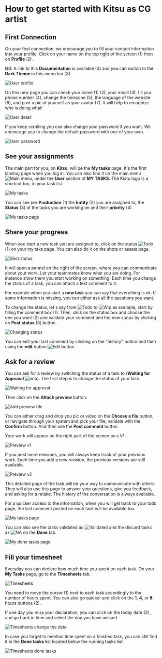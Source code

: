 # How to get started with Kitsu as CG artist


## First Connection

On your first connection, we encourage you to fill your contact information
into your profile.
Click on your name on the top right of the screen (1) then on **Profile** (2).

NB: A link to this **Documentation** is available (4) 
and you can switch to the **Dark Theme**  in this menu too (3).
 
![User profile](../img/getting-started/user_profil.png)
 
On this new page you can check your name (1) (2), your email (3), fill you phone
number (4), change the timezone (5), the language of the website (6), and
post a pic of yourself as your avatar (7). It will help to recognize who is
doing what! 
 
![User detail](../img/getting-started/user_detail.png)
 
If you keep scrolling you can also change your password if you want. We
encourage you to change the default password with one of your own.

![User password](../img/getting-started/user_password.png)
 
 
## See your assignments
 
The main part for you, on **Kitsu**, will be the **My tasks** page. 
It's the first landing page when you log in.
You can also find it on the main menu ![Main menu](../img/getting-started/main_button.png),
under the **User** section of **MY TASKS**. The Kistu logo is a shortcut too,
to your task list.

![My tasks](../img/getting-started/my_tasks.png)

You can see per **Production** (1) the **Entity** (2) you are assigned to, the
**Status** (3) of the tasks you are working on and their **priority** (4). 
 
![My tasks page](../img/getting-started/my_task_page.png)
 
## Share your progress

When you start a new task you are assigned to, click on the status ![Todo](../img/getting-started/todo_icon.png)
(1) on your my taks page. You can also do it on the shots or assets page.

![Shot status](../img/getting-started/my_task_status.png)

It will open a pannel on the right of the screen, where you can 
communicate about your work. Let your teammates know what you are doing. 
For instance show them you start working on something. 
Each time you change the status of a task, you can attach a
text comment to it.

For example when you start a **new task** you can say that everything is ok.
If some information is missing, you can either ask all the questions you want.

To change the status, let's say from ![Todo](../img/getting-started/todo_icon.png) to ![Wip](../img/getting-started/wip_icon.png) as example, start
by filling the comment box (1). Then, click on the status box and choose the
one you want (2) and validate your comment and the new status by clicking on
**Post status** (3) button.

![Changing status](../img/getting-started/changing_status.png)

You can edit your last comment by clicking on the "history" button and then 
using the **edit** button 
![Edit button](../img/getting-started/edit_button.png).


## Ask for a review

You can ask for a review by switching the status of a task to 
(**Waiting for Approval** ![wfa](../img/getting-started/wfa_icon.png)). 
The first step is to change the status of your
task. 

![Waiting for approval](../img/getting-started/wfa_status.png)

Then click on the **Attach preview** button.

![Add preview file](../img/getting-started/add_preview.png)

You can either drag and drop you pic or video on the **Choose a file** button,
or navigate through your system and pick your file, validate with the
**Confirm** button. And then use the **Post comment** button.

Your work will appear on the right part of the screen as a V1. 

![Preview v1](../img/getting-started/previewv1.png)

If you post more revisions, you will always keep track of your previous work.
Each time you add a new revision, the previous versions are still available. 

![Preview v2](../img/getting-started/previewv2.png)

This detailed page of the task will be your way to communicate with others.
They will also use this page to answer your questions, give you feedback, and 
asking for a retake. The history of the conversation is always available.

For a quicker access to the information, when you will get back to your todo
page, the last comment posted on each task will be available too.

![My tasks page](../img/getting-started/my_task_page2.png)

You can also see the tasks validated as ![Validated](../img/getting-started/done_icon.png) and the discard tasks as ![NA](../img/getting-started/na_icon.png)
on the **Done** tab.

![My done tasks page](../img/getting-started/done_page.png)

## Fill your timesheet

Everyday you can declare how much time you spent on each task. On your **My
Tasks** page, go to the **Timesheets** tab.

![Timesheets](../img/getting-started/timesheets.png)

You need to move the cursor (1) next to each task accordingly to the number of
hours spent. You can also go quicker and click on the **1**, **4**, or **8**
hours buttons (2) .

If one day you miss your declaration, you can click on the today date (3) , and
go back in time and select the day you have missed.

![Timesheets change the date](../img/getting-started/timesheet_change_date.png)

In case you forget to mention time spent on a finished task, you can still 
find it in the **Done tasks** list located below the running tasks list.

![Timesheets done tasks](../img/getting-started/timesheet_done_task.png)
